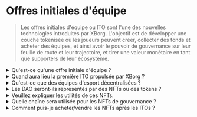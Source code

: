 # Offres initiales d'équipe

> Les offres initiales d'équipe ou ITO sont l'une des nouvelles technologies introduites par XBorg. L'objectif est de développer une couche tokenisée où les joueurs peuvent créer, collecter des fonds et acheter des équipes, et ainsi avoir le pouvoir de gouvernance sur leur feuille de route et leur trajectoire, et tirer une valeur monétaire en tant que supporters de leur écosystème.

<details>

<summary>Qu'est-ce qu'une offre initiale d'équipe ?</summary>

Les offres initiales d'équipe (ITO) désignent le processus de tokenisation d'une équipe d'esport avec un token de gouvernance et d'utilité.

</details>

<details>

<summary>Quand aura lieu la première ITO propulsée par XBorg ?</summary>

Vers le troisième trimestre 2023.

</details>

<details>

<summary>Qu'est-ce que des équipes d'esport décentralisées ?</summary>

Les équipes d'esport décentralisées sont financées et gérées par des fans, tout comme un DAO pour l'esport.

</details>

<details>

<summary>Les DAO seront-ils représentés par des NFTs ou des tokens ?</summary>

Les DAO d'esport sont gouvernés par des NFTs (jetons non fongibles).

</details>

<details>

<summary>Veuillez expliquer les utilités de ces NFTs.</summary>

Ils confèrent des droits de gouvernance, un accès à un club unique et des récompenses basées sur les performances de l'équipe.

</details>

<details>

<summary>Quelle chaîne sera utilisée pour les NFTs de gouvernance ?</summary>

Ethereum

</details>

<details>

<summary>Comment puis-je acheter/vendre les NFTs après les ITOs ?</summary>

Les NFTs seront vendables sur des places de marché secondaires telles que Opensea, Blur, etc.

</details>